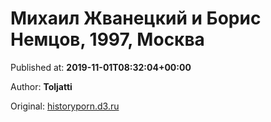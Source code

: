 
# Михаил Жванецкий и Борис Немцов, 1997, Москва

Published at: **2019-11-01T08:32:04+00:00**

Author: **Toljatti**

Original: [historyporn.d3.ru](https://historyporn.d3.ru/mikhail-zhvanetskii-i-boris-nemtsov-1997-moskva-1870152/)


